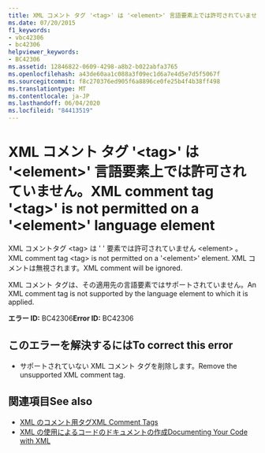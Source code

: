 ```yaml
---
title: XML コメント タグ '<tag>' は '<element>' 言語要素上では許可されていません。
ms.date: 07/20/2015
f1_keywords:
- vbc42306
- bc42306
helpviewer_keywords:
- BC42306
ms.assetid: 12846822-0609-4298-a8b2-b022abfa3765
ms.openlocfilehash: a43de60aa1c088a3f09ec1d6a7e4d5e7d5f5067f
ms.sourcegitcommit: f8c270376ed905f6a8896ce0fe25b4f4b38ff498
ms.translationtype: MT
ms.contentlocale: ja-JP
ms.lasthandoff: 06/04/2020
ms.locfileid: "84413519"
---
```

# <a name="xml-comment-tag-tag-is-not-permitted-on-a-element-language-element"></a><span data-ttu-id="8ecf2-102">XML コメント タグ '\<tag>' は '\<element>' 言語要素上では許可されていません。</span><span class="sxs-lookup"><span data-stu-id="8ecf2-102">XML comment tag '\<tag>' is not permitted on a '\<element>' language element</span></span>
<span data-ttu-id="8ecf2-103">XML コメントタグ \<tag> は ' ' 要素では許可されていません \<element> 。</span><span class="sxs-lookup"><span data-stu-id="8ecf2-103">XML comment tag \<tag> is not permitted on a '\<element>' element.</span></span> <span data-ttu-id="8ecf2-104">XML コメントは無視されます。</span><span class="sxs-lookup"><span data-stu-id="8ecf2-104">XML comment will be ignored.</span></span>  
  
 <span data-ttu-id="8ecf2-105">XML コメント タグは、その適用先の言語要素ではサポートされていません。</span><span class="sxs-lookup"><span data-stu-id="8ecf2-105">An XML comment tag is not supported by the language element to which it is applied.</span></span>  
  
 <span data-ttu-id="8ecf2-106">**エラー ID:** BC42306</span><span class="sxs-lookup"><span data-stu-id="8ecf2-106">**Error ID:** BC42306</span></span>  
  
## <a name="to-correct-this-error"></a><span data-ttu-id="8ecf2-107">このエラーを解決するには</span><span class="sxs-lookup"><span data-stu-id="8ecf2-107">To correct this error</span></span>  
  
- <span data-ttu-id="8ecf2-108">サポートされていない XML コメント タグを削除します。</span><span class="sxs-lookup"><span data-stu-id="8ecf2-108">Remove the unsupported XML comment tag.</span></span>  
  
## <a name="see-also"></a><span data-ttu-id="8ecf2-109">関連項目</span><span class="sxs-lookup"><span data-stu-id="8ecf2-109">See also</span></span>

- [<span data-ttu-id="8ecf2-110">XML のコメント用タグ</span><span class="sxs-lookup"><span data-stu-id="8ecf2-110">XML Comment Tags</span></span>](../language-reference/xmldoc/index.md)
- [<span data-ttu-id="8ecf2-111">XML の使用によるコードのドキュメントの作成</span><span class="sxs-lookup"><span data-stu-id="8ecf2-111">Documenting Your Code with XML</span></span>](../programming-guide/program-structure/documenting-your-code-with-xml.md)
